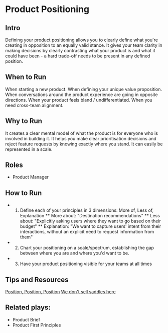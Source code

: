 # Product Positioning

## Intro
Defining your product positioning allows you to clearly define what you're creating in opposition to an equally valid stance. It gives your team clarity in making decisions by clearly contrasting what your product is and what it could have been - a hard trade-off needs to be present in any defined position.

## When to Run
When starting a new product. When defining your unique value proposition. When conversations around the product experience are going in opposite directions. When your product feels bland / undifferentiated. When you need cross-team alignment.

## Why to Run
It creates a clear mental model of what the product is for everyone who is involved in building it. It helps you make clear prioritisation decisions and reject feature requests by knowing exactly where you stand. It can easily be represented in a scale.

## Roles
* Product Manager

## How to Run
* 1. Define each of your principles in 3 dimensions: More of, Less of, Explanation
** More about: "Destination recommendations"
** Less about: "Explicitly asking users where they want to go based on their budget"
** Explanation: "We want to capture users' intent from their interactions, without an explicit need to request information from them"
* 2. Chart your positioning on a scale/spectrum, establishing the gap between where you are and where you'd want to be.
* 3. Have your product positioning visible for your teams at all times

## Tips and Resources
[Position, Position, Position](https://m.signalvnoise.com/position-position-position-34b510a28ddc)
[We don't sell saddles here](https://medium.com/@stewart/we-dont-sell-saddles-here-4c59524d650d)

## Related plays:
* Product Brief
* Product First Principles
